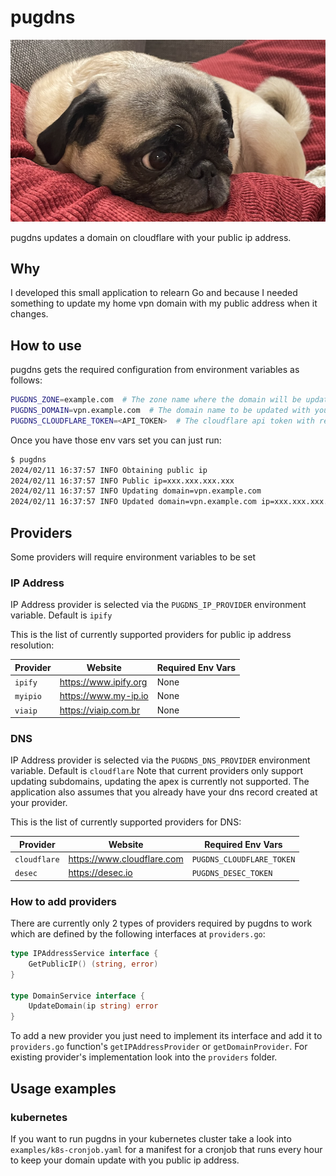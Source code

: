 # pugdns

![Yoda](images/yoda.png)

pugdns updates a domain on cloudflare with your public ip address.

## Why

I developed this small application to relearn Go and because I needed
something to update my home vpn domain with my public address when it
changes.

## How to use

pugdns gets the required configuration from environment variables as follows:

```sh
PUGDNS_ZONE=example.com  # The zone name where the domain will be updated
PUGDNS_DOMAIN=vpn.example.com  # The domain name to be updated with your public ip
PUGDNS_CLOUDFLARE_TOKEN=<API_TOKEN>  # The cloudflare api token with read/write access to the zone
```

Once you have those env vars set you can just run:

```sh
$ pugdns
2024/02/11 16:37:57 INFO Obtaining public ip
2024/02/11 16:37:57 INFO Public ip=xxx.xxx.xxx.xxx
2024/02/11 16:37:57 INFO Updating domain=vpn.example.com
2024/02/11 16:37:57 INFO Updated domain=vpn.example.com ip=xxx.xxx.xxx.xxx
```

## Providers

Some providers will require environment variables to be set

### IP Address

IP Address provider is selected via the `PUGDNS_IP_PROVIDER` environment variable. Default is `ipify`

This is the list of currently supported providers for public ip address resolution:

| Provider | Website | Required Env Vars |
| - | - | - |
| `ipify` | https://www.ipify.org | None |
| `myipio` | https://www.my-ip.io | None |
| `viaip` | https://viaip.com.br | None |

### DNS

IP Address provider is selected via the `PUGDNS_DNS_PROVIDER` environment variable. Default is `cloudflare`
Note that current providers only support updating subdomains, updating the apex is currently not supported.
The application also assumes that you already have your dns record created at your provider.

This is the list of currently supported providers for DNS:

| Provider | Website | Required Env Vars |
| - | - | - |
| `cloudflare` | https://www.cloudflare.com | `PUGDNS_CLOUDFLARE_TOKEN` |
| `desec` | https://desec.io | `PUGDNS_DESEC_TOKEN` |

### How to add providers

There are currently only 2 types of providers required by pugdns to work which are defined by the following interfaces at `providers.go`:

```go
type IPAddressService interface {
	GetPublicIP() (string, error)
}

type DomainService interface {
	UpdateDomain(ip string) error
}
```

To add a new provider you just need to implement its interface and add it to `providers.go` function's `getIPAddressProvider` or `getDomainProvider`. For existing provider's implementation look into the `providers` folder.

## Usage examples
### kubernetes

If you want to run pugdns in your kubernetes cluster take a look into `examples/k8s-cronjob.yaml` for a manifest for a cronjob that runs every hour to keep your domain update with you public ip address.
